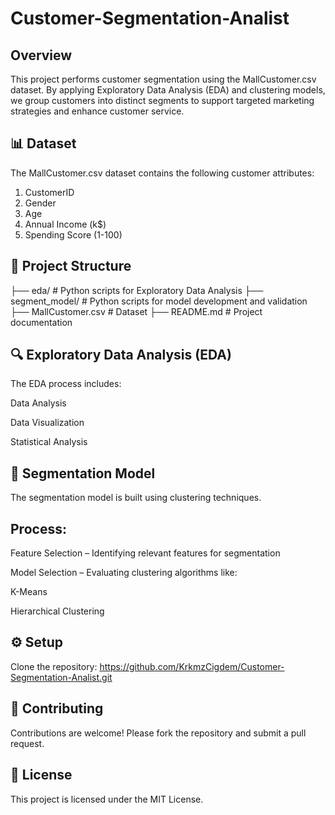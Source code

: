 # Customer-Segmentation-Analist

## Overview
This project performs customer segmentation using the MallCustomer.csv dataset. By applying Exploratory Data Analysis (EDA) and clustering models, we group customers into distinct segments to support targeted marketing strategies and enhance customer service.

## 📊 Dataset
The MallCustomer.csv dataset contains the following customer attributes:
1) CustomerID
2) Gender
3) Age
4) Annual Income (k$)
5) Spending Score (1-100)

## 📁 Project Structure

├── eda/                # Python scripts for Exploratory Data Analysis
├── segment_model/      # Python scripts for model development and validation
├── MallCustomer.csv    # Dataset
├── README.md           # Project documentation

## 🔍 Exploratory Data Analysis (EDA)
The EDA process includes:

Data Analysis

Data Visualization

Statistical Analysis

## 🤖 Segmentation Model
The segmentation model is built using clustering techniques.

## Process:

Feature Selection – Identifying relevant features for segmentation

Model Selection – Evaluating clustering algorithms like:

K-Means

Hierarchical Clustering

## ⚙️ Setup
Clone the repository: https://github.com/KrkmzCigdem/Customer-Segmentation-Analist.git

## 🤝 Contributing
Contributions are welcome! Please fork the repository and submit a pull request.

## 📄 License
This project is licensed under the MIT License.

